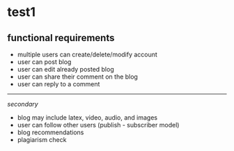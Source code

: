 # test1
## functional requirements 
- multiple users can create/delete/modify account
- user can post blog
- user can edit already posted blog
- user can share their comment on the blog
- user can reply to a comment
---
*secondary*
- blog may include latex, video, audio, and images
- user can follow other users (publish - subscriber model)
- blog recommendations
- plagiarism check
